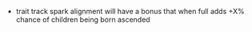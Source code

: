 - trait track spark alignment will have a bonus that when full adds +X% chance of children being born ascended